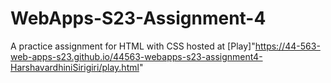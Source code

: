 # WebApps-S23-Assignment-4
A practice assignment for HTML with CSS
hosted at  [Play]"https://44-563-web-apps-s23.github.io/44563-webapps-s23-assignment4-HarshavardhiniSirigiri/play.html"
